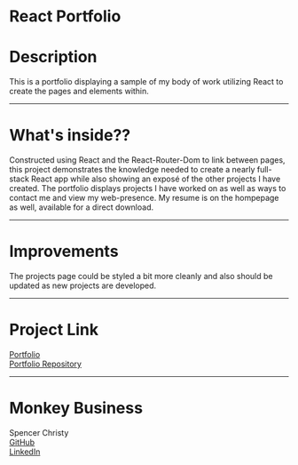 React Portfolio
====

# Description
This is a portfolio displaying a sample of my body of work utilizing React to create the pages and elements within.

----

# What's inside??
Constructed using React and the React-Router-Dom to link between pages, this project demonstrates the knowledge needed to create a nearly full-stack React app while also showing an exposé of the other projects I have created. The portfolio displays projects I have worked on as well as ways to contact me and view my web-presence. My resume is on the hompepage as well, available for a direct download.

----

# Improvements
The projects page could be styled a bit more cleanly and also should be updated as new projects are developed.

----

# Project Link
[Portfolio](https://spenrad.github.io/React-Portfolio/) <br>
[Portfolio Repository](https://github.com/spenrad/react-portfolio) <br>

----

# Monkey Business
Spencer Christy<br>
[GitHub](https://github.com/spenrad)<br>
[LinkedIn](https://www.linkedin.com/in/spencer-christy-543b84b3/)<br>

